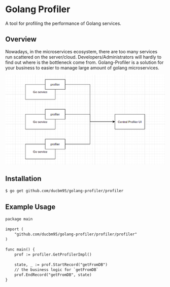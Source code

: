 # Golang Profiler
A tool for profiling the performance of Golang services.

## Overview
Nowadays, in the microservices ecosystem, there are too many services run scattered on the server/cloud. Developers/Administrators will hardly to find out where is the bottleneck come from. Golang-Profiler is a solution for your business to easier to manage large amount of golang microservices.

![Alt text](resources/core-flow.png?raw=true "Golang profiler Core Flow")

## Installation
```bash
$ go get github.com/ducbm95/golang-profiler/profiler
```

## Example Usage

```golang
package main

import (
	"github.com/ducbm95/golang-profiler/profiler/profiler"
)

func main() {
	prof := profiler.GetProfilerImpl()

	state, _ := prof.StartRecord("getFromDB")
	// the business logic for `getFromDB`
	prof.EndRecord("getFromDB", state)
}
```
